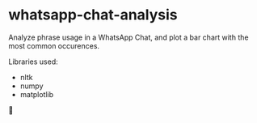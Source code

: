 # whatsapp-chat-analysis

Analyze phrase usage in a WhatsApp Chat, and plot a bar chart with the most common occurences.

Libraries used:

* nltk
* numpy
* matplotlib

:tada:

